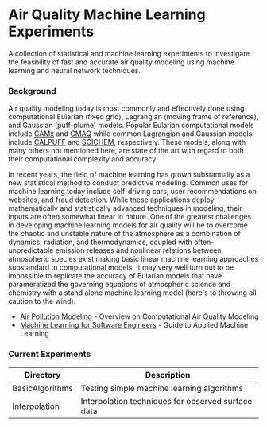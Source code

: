 # Air Quality Machine Learning Experiments

A collection of statistical and machine learning experiments to investigate the feasbility of fast and accurate air quality modeling using machine learning and neural network techniques.

### Background

Air quality modeling today is most commonly and effectively done using computational Eularian (fixed grid), Lagrangian (moving frame of reference), and Gaussian (puff-plume) models. Popular Eularian computational models include [CAMx] and [CMAQ] while common Lagrangian and Gaussian models include [CALPUFF] and [SCICHEM], respectively. These models, along with many others not mentioned here, are state of the art with regard to both their computational complexity and accuracy. 

In recent years, the field of machine learning has grown substantially as a new statistical method to conduct predictive modeling. Common uses for machine learning today include self-driving cars, user recommendations on websites, and fraud detection. While these applications deploy mathematically and statistically advanced techniques in modeling, their inputs are often somewhat linear in nature. One of the greatest challenges in developing machine learning models for air quality will be to overcome the chaotic and unstable nature of the atmosphere as a combination of dynamics, radiation, and thermodynamics, coupled with often-unpredictable emission releases and nonlinear relations between atmospheric species exist making basic linear machine learning approaches substandard to computational models. It may very well turn out to be impossible to replicate the accuracy of Eularian models that have parameratized the governing equations of atmospheric science and chemistry with a stand alone machine learning model (here's to throwing all caution to the wind).


* [Air Pollution Modeling] - Overview  on Computational Air Quality Modeling
* [Machine Learning for Software Engineers] - Guide to Applied Machine Learning

[Air Pollution Modeling]: <http://home.iitk.ac.in/~anubha/Modeling.pdf>
[CAMx]: <http://www.camx.com/about/default.aspx>
[CMAQ]: <https://www.cmascenter.org/cmaq/>
[CALPUFF]: <http://www.src.com/>
[SCICHEM]: <http://download.ramboll-environ.com/environcorp/SCICHEM%20Air%20Quality%20Model.pdf>
[Machine Learning for Software Engineers]: <https://github.com/ZuzooVn/machine-learning-for-software-engineers>

### Current Experiments

| Directory | Description |
| ------ | ------ |
| BasicAlgorithms | Testing simple machine learning algorithms |
| Interpolation | Interpolation techniques for observed surface data|
